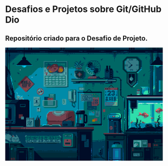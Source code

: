 # Desafios e Projetos sobre Git/GitHub Dio
## Repositório criado para o Desafio  de Projeto.

<img src=https://github.com/eukiba/img/blob/main/home.gif heigth="800 px" wheght="600">
